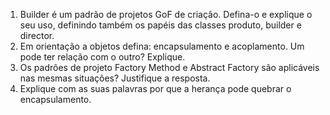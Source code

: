 1. Builder é um padrão de projetos GoF de criação. Defina-o e explique o seu uso, definindo também os papéis das classes produto, builder e director.  
2. Em orientação a objetos defina: encapsulamento e acoplamento. Um pode ter relação com o outro? Explique. 
3. Os padrões de projeto Factory Method e Abstract Factory são aplicáveis nas mesmas situações? Justifique a resposta. 
4. Explique com as suas palavras por que a herança pode quebrar o encapsulamento.

